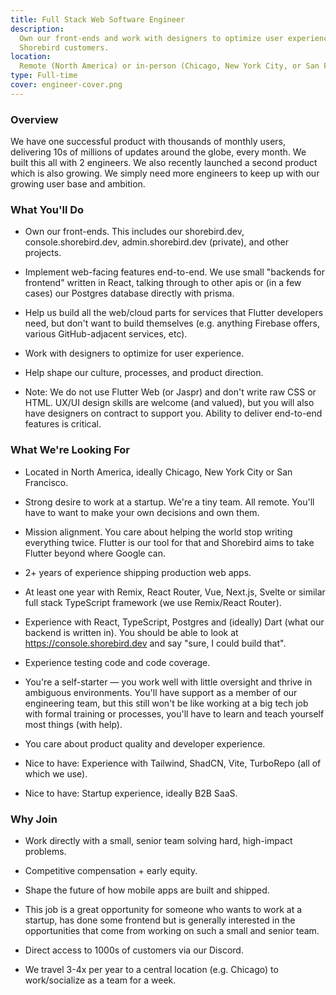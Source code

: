 ```yaml
---
title: Full Stack Web Software Engineer
description:
  Own our front-ends and work with designers to optimize user experience for
  Shorebird customers.
location:
  Remote (North America) or in-person (Chicago, New York City, or San Francisco)
type: Full-time
cover: engineer-cover.png
---
```


<!-- cspell:words jaspr -->

### Overview

We have one successful product with thousands of monthly users, delivering 10s
of millions of updates around the globe, every month. We built this all with 2
engineers. We also recently launched a second product which is also growing. We
simply need more engineers to keep up with our growing user base and ambition.

### What You'll Do

- Own our front-ends. This includes our shorebird.dev, console.shorebird.dev,
  admin.shorebird.dev (private), and other projects.

- Implement web-facing features end-to-end. We use small "backends for frontend"
  written in React, talking through to other apis or (in a few cases) our
  Postgres database directly with prisma.

- Help us build all the web/cloud parts for services that Flutter developers
  need, but don't want to build themselves (e.g. anything Firebase offers,
  various GitHub-adjacent services, etc).

- Work with designers to optimize for user experience.

- Help shape our culture, processes, and product direction.

- Note: We do not use Flutter Web (or Jaspr) and don't write raw CSS or HTML.
  UX/UI design skills are welcome (and valued), but you will also have designers
  on contract to support you. Ability to deliver end-to-end features is
  critical.

### What We're Looking For

- Located in North America, ideally Chicago, New York City or San Francisco.

- Strong desire to work at a startup. We're a tiny team. All remote. You'll have
  to want to make your own decisions and own them.

- Mission alignment. You care about helping the world stop writing everything
  twice. Flutter is our tool for that and Shorebird aims to take Flutter beyond
  where Google can.

- 2+ years of experience shipping production web apps.

- At least one year with Remix, React Router, Vue, Next.js, Svelte or similar
  full stack TypeScript framework (we use Remix/React Router).

- Experience with React, TypeScript, Postgres and (ideally) Dart (what our
  backend is written in). You should be able to look at
  https://console.shorebird.dev and say "sure, I could build that".

- Experience testing code and code coverage.

- You're a self-starter — you work well with little oversight and thrive in
  ambiguous environments. You'll have support as a member of our engineering
  team, but this still won't be like working at a big tech job with formal
  training or processes, you'll have to learn and teach yourself most things
  (with help).

- You care about product quality and developer experience.

- Nice to have: Experience with Tailwind, ShadCN, Vite, TurboRepo (all of which
  we use).

- Nice to have: Startup experience, ideally B2B SaaS.

### Why Join

- Work directly with a small, senior team solving hard, high-impact problems.

- Competitive compensation + early equity.

- Shape the future of how mobile apps are built and shipped.

- This job is a great opportunity for someone who wants to work at a startup,
  has done some frontend but is generally interested in the opportunities that
  come from working on such a small and senior team.

- Direct access to 1000s of customers via our Discord.

- We travel 3-4x per year to a central location (e.g. Chicago) to work/socialize
  as a team for a week.
